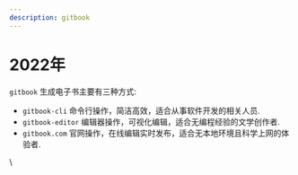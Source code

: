 ```yaml
---
description: gitbook
---
```


# 2022年

`gitbook` 生成电子书主要有三种方式:

* `gitbook-cli` 命令行操作，简洁高效，适合从事软件开发的相关人员.
* `gitbook-editor` 编辑器操作，可视化编辑，适合无编程经验的文学创作者.
* `gitbook.com` 官网操作，在线编辑实时发布，适合无本地环境且科学上网的体验者.

\
